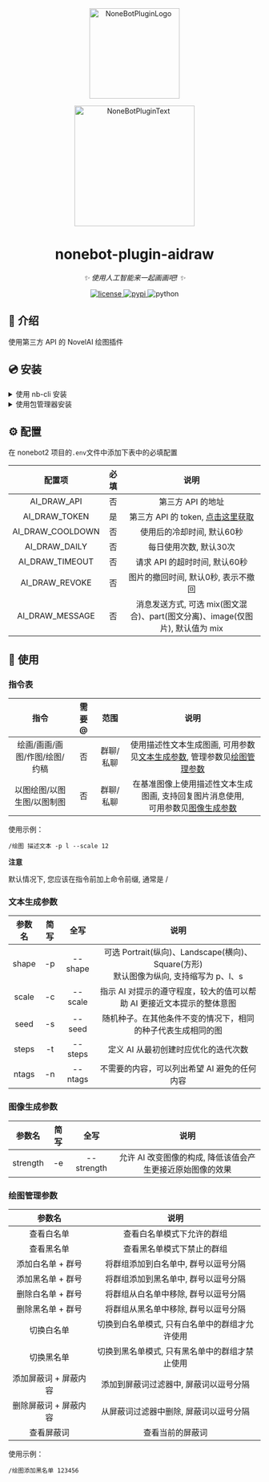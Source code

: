 <div align="center">
  <a href="https://v2.nonebot.dev/store"><img src="https://github.com/A-kirami/nonebot-plugin-template/blob/resources/nbp_logo.png" width="180" height="180" alt="NoneBotPluginLogo"></a>
  <br>
  <p><img src="https://github.com/A-kirami/nonebot-plugin-template/blob/resources/NoneBotPlugin.svg" width="240" alt="NoneBotPluginText"></p>
</div>

<div align="center">

# nonebot-plugin-aidraw

_✨ 使用人工智能来一起画画吧! ✨_


<a href="./LICENSE">
    <img src="https://img.shields.io/github/license/A-kirami/nonebot-plugin-aidraw.svg" alt="license">
</a>
<a href="https://pypi.python.org/pypi/nonebot-plugin-aidraw">
    <img src="https://img.shields.io/pypi/v/nonebot-plugin-aidraw.svg" alt="pypi">
</a>
<img src="https://img.shields.io/badge/python-3.8+-blue.svg" alt="python">

</div>


## 📖 介绍

使用第三方 API 的 NovelAI 绘图插件

## 💿 安装

<details>
<summary>使用 nb-cli 安装</summary>
在 nonebot2 项目的根目录下打开命令行, 输入以下指令即可安装

    nb plugin install nonebot-plugin-aidraw

</details>

<details>
<summary>使用包管理器安装</summary>
在 nonebot2 项目的插件目录下, 打开命令行, 根据你使用的包管理器, 输入相应的安装命令

<details>
<summary>pip</summary>

    pip install nonebot-plugin-aidraw
</details>
<details>
<summary>pdm</summary>

    pdm add nonebot-plugin-aidraw
</details>
<details>
<summary>poetry</summary>

    poetry add nonebot-plugin-aidraw
</details>
<details>
<summary>conda</summary>

    conda install nonebot-plugin-aidraw
</details>

打开 nonebot2 项目的 `bot.py` 文件, 在其中写入

    nonebot.load_plugin('nonebot_plugin_aidraw')

</details>


## ⚙️ 配置

在 nonebot2 项目的`.env`文件中添加下表中的必填配置

| 配置项 | 必填 | 说明 |
|:-----:|:----:|:----:|
| AI_DRAW_API | 否 | 第三方 API 的地址 |
| AI_DRAW_TOKEN | 是 |  第三方 API 的 token, [点击这里获取](http://91.217.139.190:5010/token) |
| AI_DRAW_COOLDOWN | 否 |  使用后的冷却时间, 默认60秒 |
| AI_DRAW_DAILY | 否 |  每日使用次数, 默认30次 |
| AI_DRAW_TIMEOUT | 否 |  请求 API 的超时时间, 默认60秒 |
| AI_DRAW_REVOKE | 否 | 图片的撤回时间, 默认0秒, 表示不撤回 |
| AI_DRAW_MESSAGE | 否 | 消息发送方式, 可选 mix(图文混合)、part(图文分离)、image(仅图片), 默认值为 mix |

## 🎉 使用
### 指令表
| 指令 | 需要@ | 范围 | 说明 |
|:-----:|:----:|:----:|:----:|
| 绘画/画画/画图/作图/绘图/约稿 |  否 | 群聊/私聊 | 使用描述性文本生成图画, 可用参数见[文本生成参数](###文本生成参数), 管理参数见[绘图管理参数](###绘图管理参数) |
| 以图绘图/以图生图/以图制图 | 否 | 群聊/私聊 | 在基准图像上使用描述性文本生成图画, 支持回复图片消息使用,<br>可用参数见[图像生成参数](###图像生成参数) |

使用示例：

    /绘图 描述文本 -p l --scale 12

**注意**

默认情况下, 您应该在指令前加上命令前缀, 通常是 /

### 文本生成参数
| 参数名 | 简写 | 全写 | 说明 |
|:-----:|:----:|:----:|:----:|
| shape |  -p | --shape | 可选 Portrait(纵向)、Landscape(横向)、Square(方形)<br>默认图像为纵向, 支持缩写为 p、l、s |
| scale | -c | --scale | 指示 AI 对提示的遵守程度，较大的值可以帮助 AI 更接近文本提示的整体意图 |
| seed | -s | --seed | 随机种子。在其他条件不变的情况下，相同的种子代表生成相同的图 |
| steps | -t | --steps | 定义 AI 从最初创建时应优化的迭代次数 |
| ntags | -n | --ntags | 不需要的内容，可以列出希望 AI 避免的任何内容 |

### 图像生成参数
| 参数名 | 简写 | 全写 | 说明 |
|:-----:|:----:|:----:|:----:|
| strength |  -e | --strength | 允许 AI 改变图像的构成, 降低该值会产生更接近原始图像的效果 |

### 绘图管理参数

| 参数名  | 说明 |
|:-----:|:----:|
| 查看白名单 | 查看白名单模式下允许的群组 |
| 查看黑名单 | 查看黑名单模式下禁止的群组 |
| 添加白名单 + 群号 | 将群组添加到白名单中, 群号以逗号分隔 |
| 添加黑名单 + 群号 | 将群组添加到黑名单中, 群号以逗号分隔 |
| 删除白名单 + 群号 | 将群组从白名单中移除, 群号以逗号分隔 |
| 删除黑名单 + 群号 | 将群组从黑名单中移除, 群号以逗号分隔 |
| 切换白名单 | 切换到白名单模式, 只有白名单中的群组才允许使用 |
| 切换黑名单 | 切换到黑名单模式, 只有黑名单中的群组才禁止使用 |
| 添加屏蔽词 + 屏蔽内容 | 添加到屏蔽词过滤器中, 屏蔽词以逗号分隔 |
| 删除屏蔽词 + 屏蔽内容 | 从屏蔽词过滤器中删除, 屏蔽词以逗号分隔 |
| 查看屏蔽词 | 查看当前的屏蔽词 |

使用示例：

    /绘图添加黑名单 123456